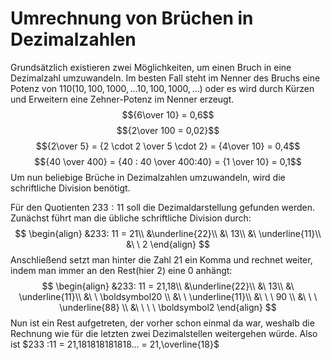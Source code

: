 # Umrechnung von Brüchen in Dezimalzahlen
Grundsätzlich existieren zwei Möglichkeiten, um einen Bruch in eine Dezimalzahl umzuwandeln. Im besten Fall steht im Nenner des Bruchs eine Potenz von 1$10 (10,100,1000,…10,100,1000,…)$ oder es wird durch Kürzen und Erweitern eine Zehner-Potenz im Nenner erzeugt. $${6\over 10} = 0,6$$$${2\over 100 = 0,02}$$
$${2\over 5} = {2 \cdot 2 \over 5 \cdot 2} = {4\over 10} = 0,4$$
$${40 \over 400} = {40 : 40 \over 400:40} = {1 \over 10} = 0,1$$
Um nun beliebige Brüche in Dezimalzahlen umzuwandeln, wird die schriftliche Division benötigt.

Für den Quotienten $233:11$ soll die Dezimaldarstellung gefunden werden.  
Zunächst führt man die übliche schriftliche Division durch:
$$
\begin{align}
&233: 11 = 21\\
&\underline{22}\\
&\ 13\\
&\ \underline{11}\\
&\ \ 2
\end{align}
$$
Anschließend setzt man hinter die Zahl $21$ ein Komma und rechnet weiter, indem man immer an den Rest(hier $2$) eine 0 anhängt:
$$
\begin{align}
&233: 11 = 21,18\\
&\underline{22}\\
&\ 13\\
&\ \underline{11}\\
&\ \ \boldsymbol20 \\
&\ \ \underline{11}\\
&\ \ \ 90 \\
&\ \ \ \underline{88} \\
&\ \ \ \ \boldsymbol2
\end{align}
$$
Nun ist ein Rest aufgetreten, der vorher schon einmal da war, weshalb die Rechnung wie für die letzten zwei Dezimalstellen weitergehen würde.
Also ist $233 :11 = 21,181818181818... = 21,\overline{18}$